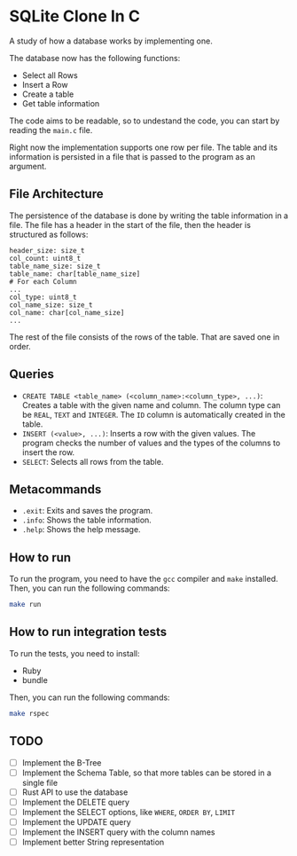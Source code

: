 # SQLite Clone In C

A study of how a database works by implementing one.

The database now has the following functions:
 - Select all Rows
 - Insert a Row
 - Create a table
 - Get table information

 The code aims to be readable, so to undestand the code, you can start by reading the `main.c` file.

Right now the implementation supports one row per file. The table and its information is persisted in a file that is passed to the program as an argument.

## File Architecture

The persistence of the database is done by writing the table information in a file. The file has a header in the start of the file, then the header is structured as follows:
```
header_size: size_t
col_count: uint8_t
table_name_size: size_t
table_name: char[table_name_size]
# For each Column
...
col_type: uint8_t
col_name_size: size_t
col_name: char[col_name_size]
...
```

The rest of the file consists of the rows of the table. That are saved one in order.

## Queries
- `CREATE TABLE <table_name> (<column_name>:<column_type>, ...)`: Creates a table with the given name and column. The column type can be `REAL`, `TEXT` and `INTEGER`. The `ID` column is automatically created in the table.
- `INSERT (<value>, ...)`: Inserts a row with the given values. The program checks the number of values and the types of the columns to insert the row.
- `SELECT`: Selects all rows from the table.

## Metacommands
- `.exit`: Exits and saves the program.
- `.info`: Shows the table information.
- `.help`: Shows the help message.

## How to run
To run the program, you need to have the `gcc` compiler and `make` installed. Then, you can run the following commands:

```bash
make run
```

## How to run integration tests
To run the tests, you need to install:
- Ruby
- bundle

Then, you can run the following commands:

```bash
make rspec
```

## TODO

- [ ] Implement the B-Tree
- [ ] Implement the Schema Table, so that more tables can be stored in a single file
- [ ] Rust API to use the database
- [ ] Implement the DELETE query
- [ ] Implement the SELECT options, like `WHERE`, `ORDER BY`, `LIMIT`
- [ ] Implement the UPDATE query
- [ ] Implement the INSERT query with the column names
- [ ] Implement better String representation
